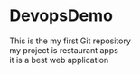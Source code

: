 # DevopsDemo
This is the my  first  Git repository <br>
my project is restaurant apps  <br>
it is a best web application
